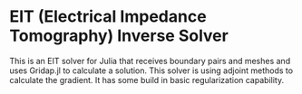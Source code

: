 # EIT (Electrical Impedance Tomography) Inverse Solver

This is an EIT solver for Julia that receives boundary pairs and meshes and uses Gridap.jl to calculate a solution.
This solver is using adjoint methods to calculate the gradient.
It has some build in basic regularization capability.
